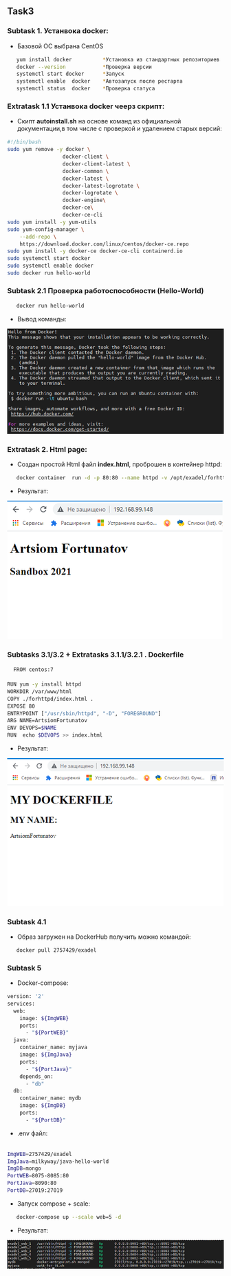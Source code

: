 <!-- ABOUT THE PROJECT -->
## Task3
### Subtask 1. Устанвока docker:
* Базовой ОС выбрана CentOS
```sh
   yum install docker          *Установка из стандартных репозиториев 
   docker --version            *Проверка версии
   systemctl start docker      *Запуск 
   systemctl enable  docker    *Автозапуск после рестарта
   systemctl status  docker    *Проверка статуса
   ```
### Extratask 1.1 Устанвока docker чеерз скрипт:
* Скипт **autoinstall.sh** на основе команд из официальной документации,в том числе с проверкой и удалением старых версий:
```sh
#!/bin/bash
sudo yum remove -y docker \
                  docker-client \
                  docker-client-latest \
                  docker-common \
                  docker-latest \
                  docker-latest-logrotate \
                  docker-logrotate \
                  docker-engine\
                  docker-ce\
                  docker-ce-cli
sudo yum install -y yum-utils 
sudo yum-config-manager \
    --add-repo \
    https://download.docker.com/linux/centos/docker-ce.repo
sudo yum install -y docker-ce docker-ce-cli containerd.io 
sudo systemctl start docker
sudo systemctl enable docker
sudo docker run hello-world
   ```
### Subtask 2.1 Проверка работоспособности (Hello-World)
```sh
   docker run hello-world
   ```
* Вывод команды:

![](https://github.com/ArtsiomFortunatov/exadel_internship/blob/master/task3/image/HelloWorld.png)

### Extratask 2. Html page:
* Создан простой Html файл **index.html**, проброшен в контейнер httpd:
```sh
   docker container  run -d -p 80:80 --name httpd -v /opt/exadel/forhttpd/index.html:/usr/local/apache2/htdocs/index.html httpd
   ```
* Результат:

![](https://github.com/ArtsiomFortunatov/exadel_internship/blob/master/task3/image/ChangeHtml.png)

### Subtasks 3.1/3.2 + Extratasks 3.1.1/3.2.1 . Dockerfile

```sh
  FROM centos:7

RUN yum -y install httpd 
WORKDIR /var/www/html
COPY ./forhttpd/index.html .
EXPOSE 80
ENTRYPOINT ["/usr/sbin/httpd", "-D", "FOREGROUND"]
ARG NAME=ArtsiomFortunatov
ENV DEVOPS=$NAME
RUN  echo $DEVOPS >> index.html
   ```
* Результат:

![](https://github.com/ArtsiomFortunatov/exadel_internship/blob/master/task3/image/Dockerfile.png)

### Subtask 4.1
* Образ загружен на DockerHub получить можно командой:

```sh
   docker pull 2757429/exadel
   ```
### Subtask 5

* Docker-compose:
```sh
version: '2'
services:
  web:
    image: ${ImgWEB}
    ports:
      - "${PortWEB}"
  java:
    container_name: myjava
    image: ${ImgJava}
    ports:
      - "${PortJava}"
    depends_on:
      - "db"
  db:
    container_name: mydb
    image: ${ImgDB}
    ports:
      - "${PortDB}"
   ```

* .env файл:
```sh
  
ImgWEB=2757429/exadel
ImgJava=milkyway/java-hello-world
ImgDB=mongo
PortWEB=8075-8085:80
PortJava=8090:80  
PortDB=27019:27019
 ```
 
* Запуск compose + scale:
```sh
   docker-compose up --scale web=5 -d
   ```
* Результат:


![](https://github.com/ArtsiomFortunatov/exadel_internship/blob/master/task3/image/scale.png)